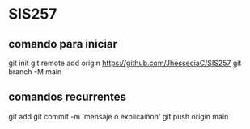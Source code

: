 # SIS257

## comando para iniciar 
git init
git remote add origin https://github.com/JhesseciaC/SIS257
git branch -M main

## comandos recurrentes 
git add
git commit -m 'mensaje o explicaiñon'
git push origin main
